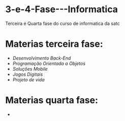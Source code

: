 # 3-e-4-Fase---Informatica

Terceira e Quarta fase do curso de informatica da satc

# Materias terceira fase:
- *Desenvolvimento Back-End*
- *Programação Orientada a Objetos*
- *Soluções Mobile*
- *Jogos Digitais*
- *Projeto de vida*

# Materias quarta fase:
- 
